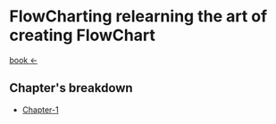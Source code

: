 # FlowCharting relearning the art of creating FlowChart



[book <-](https://github.com/The-GUY-2024/FlowCharting/blob/main/Flowchart%20and%20Algorithm%20Basics%20The%20Art%20of%20Programming%20(Chaudhuri%2C%20A.%20B.)%20(z-lib.org).pdf)



## Chapter's breakdown

* [Chapter-1](https://github.com/The-GUY-2024/FlowCharting/tree/main/Chapter-1)
